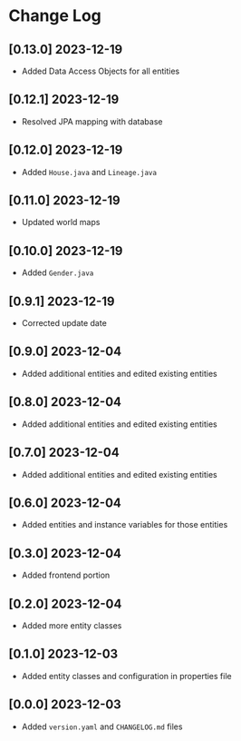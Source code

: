 # Change Log

## [0.13.0] 2023-12-19

- Added Data Access Objects for all entities

## [0.12.1] 2023-12-19

- Resolved JPA mapping with database

## [0.12.0] 2023-12-19

- Added `House.java` and `Lineage.java`

## [0.11.0] 2023-12-19

- Updated world maps

## [0.10.0] 2023-12-19

- Added `Gender.java`

## [0.9.1] 2023-12-19

- Corrected update date

## [0.9.0] 2023-12-04

- Added additional entities and edited existing entities

## [0.8.0] 2023-12-04

- Added additional entities and edited existing entities

## [0.7.0] 2023-12-04

- Added additional entities and edited existing entities

## [0.6.0] 2023-12-04

- Added entities and instance variables for those entities

## [0.3.0] 2023-12-04

- Added frontend portion

## [0.2.0] 2023-12-04

- Added more entity classes

## [0.1.0] 2023-12-03

- Added entity classes and configuration in properties file

## [0.0.0] 2023-12-03

- Added `version.yaml` and `CHANGELOG.md` files
